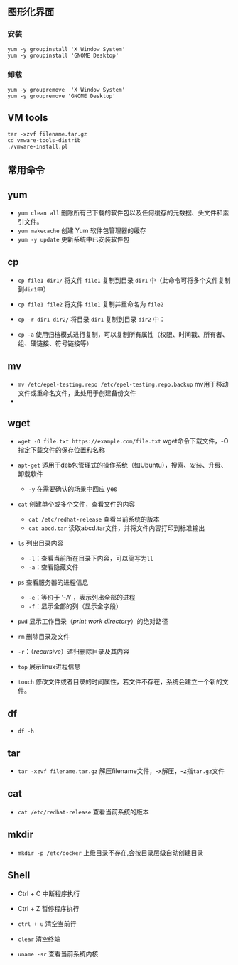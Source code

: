 ## 图形化界面

### 安装

```
yum -y groupinstall 'X Window System'
yum -y groupinstall 'GNOME Desktop'
```

### 卸载

```
yum -y groupremove  'X Window System'
yum -y groupremove 'GNOME Desktop'
```

## VM tools

```
tar -xzvf filename.tar.gz
cd vmware-tools-distrib
./vmware-install.pl
```

## 常用命令

## yum

-  `yum clean all` 删除所有已下载的软件包以及任何缓存的元数据、头文件和索引文件。
-  `yum makecache` 创建 Yum 软件包管理器的缓存
-  `yum -y update` 更新系统中已安装软件包

## cp

-  `cp file1 dir1/` 将文件 `file1` 复制到目录 `dir1` 中（此命令可将多个文件复制到`dir1`中）
-  `cp file1 file2` 将文件 `file1` 复制并重命名为 `file2`
-  `cp -r dir1 dir2/` 将目录 `dir1` 复制到目录 `dir2` 中：

-  `cp -a` 使用归档模式进行复制，可以复制所有属性（权限、时间戳、所有者、组、硬链接、符号链接等）

## mv

-  `mv /etc/epel-testing.repo /etc/epel-testing.repo.backup` mv用于移动文件或重命名文件，此处用于创建备份文件
-  
## wget

-  `wget -O file.txt https://example.com/file.txt` wget命令下载文件，-O指定下载文件的保存位置和名称

-  `apt-get` 适用于deb包管理式的操作系统（如Ubuntu），搜索、安装、升级、卸载软件
	-  `-y` 在需要确认的场景中回应 yes

-  `cat` 创建单个或多个文件，查看文件的内容
	-  `cat /etc/redhat-release` 查看当前系统的版本
	-  `cat abcd.tar` 读取abcd.tar文件，并将文件内容打印到标准输出

-  `ls` 列出目录内容
	-  `-l`：查看当前所在目录下内容，可以简写为`ll`
	-  `-a`：查看隐藏文件

-  `ps` 查看服务器的进程信息
	-  `-e`：等价于 ‘-A’ ，表示列出全部的进程  
	-  `-f`：显示全部的列（显示全字段）

-  `pwd` 显示工作目录（_print work directory_）的绝对路径
-  `rm` 删除目录及文件
-  `-r`：（_recursive_）递归删除目录及其内容
-  `top` 展示linux进程信息
-  `touch` 修改文件或者目录的时间属性，若文件不存在，系统会建立一个新的文件。
## df

-  `df -h`
## tar

-  `tar -xzvf filename.tar.gz` 解压filename文件，-x解压，-z指`tar.gz`文件

## cat

-  `cat /etc/redhat-release` 查看当前系统的版本

## mkdir

-  `mkdir -p /etc/docker` 上级目录不存在,会按目录层级自动创建目录
## Shell

-  Ctrl + C 中断程序执行
-  Ctrl + Z 暂停程序执行
-  `ctrl + u` 清空当前行
-  `clear` 清空终端

-  `uname -sr` 查看当前系统内核